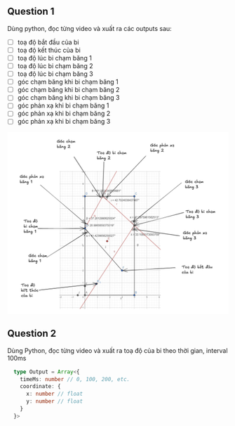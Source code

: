 ## Question 1

Dùng python, đọc từng video và xuất ra các outputs sau:

- [ ] toạ độ bắt đầu của bi
- [ ] toạ độ kết thúc của bi
- [ ] toạ độ lúc bi chạm băng 1
- [ ] toạ độ lúc bi chạm băng 2
- [ ] toạ độ lúc bi chạm băng 3
- [ ] góc chạm băng khi bi chạm băng 1
- [ ] góc chạm băng khi bi chạm băng 2
- [ ] góc chạm băng khi bi chạm băng 3
- [ ] góc phản xạ khi bi chạm băng 1
- [ ] góc phản xạ khi bi chạm băng 2
- [ ] góc phản xạ khi bi chạm băng 3

![Illustration](https://github.com/bismuth1991/billards/blob/main/illustration.png?raw=true)


## Question 2

Dùng Python, đọc từng video và xuất ra toạ độ của bi theo thời gian, interval 100ms
```ts
  type Output = Array<{
    timeMs: number // 0, 100, 200, etc.
    coordinate: {
      x: number // float
      y: number // float
    }
  }>
```
